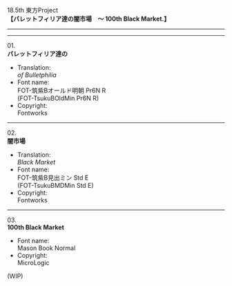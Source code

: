 18.5th 東方Project  
**【バレットフィリア達の闇市場　〜 100th Black Market.】**

---  
---

01\.  
**バレットフィリア達の**  
  - Translation:  
*of Bulletphilia*
  - Font name:  
FOT-筑紫Bオールド明朝 Pr6N R  
(FOT-TsukuBOldMin Pr6N R)
  - Copyright:  
Fontworks

---

02\.  
**闇市場**
  - Translation:  
*Black Market*
  - Font name:  
FOT-筑紫B見出ミン Std E  
(FOT-TsukuBMDMin Std E)
  - Copyright:  
Fontworks

---

03\.  
**100th Black Market**
  - Font name:  
Mason Book Normal
  - Copyright:  
MicroLogic

(WIP)
